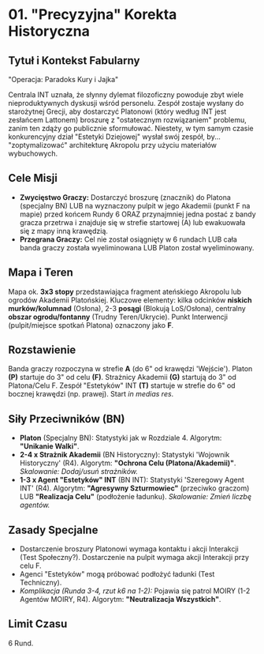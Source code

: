 # 01. "Precyzyjna" Korekta Historyczna

## Tytuł i Kontekst Fabularny

"Operacja: Paradoks Kury i Jajka"

Centrala INT uznała, że słynny dylemat filozoficzny powoduje zbyt wiele nieproduktywnych dyskusji wśród personelu. Zespół zostaje wysłany do starożytnej Grecji, aby dostarczyć Platonowi (który według INT jest zesłańcem Lattonem) broszurę z "ostatecznym rozwiązaniem" problemu, zanim ten zdąży go publicznie sformułować. Niestety, w tym samym czasie konkurencyjny dział "Estetyki Dziejowej" wysłał swój zespół, by... "zoptymalizować" architekturę Akropolu przy użyciu materiałów wybuchowych.

## Cele Misji

* **Zwycięstwo Graczy:** Dostarczyć broszurę (znacznik) do Platona (specjalny BN) LUB na wyznaczony pulpit w jego Akademii (punkt F na mapie) przed końcem Rundy 6 ORAZ przynajmniej jedna postać z bandy gracza przetrwa i znajduje się w strefie startowej (A) lub ewakuowała się z mapy inną krawędzią.
* **Przegrana Graczy:** Cel nie został osiągnięty w 6 rundach LUB cała banda graczy została wyeliminowana LUB Platon został wyeliminowany.

## Mapa i Teren

Mapa ok. **3x3 stopy** przedstawiająca fragment ateńskiego Akropolu lub ogrodów Akademii Platońskiej. Kluczowe elementy: kilka odcinków **niskich murków/kolumnad** (Osłona), 2-3 **posągi** (Blokują LoS/Osłona), centralny **obszar ogrodu/fontanny** (Trudny Teren/Ukrycie). Punkt Interwencji (pulpit/miejsce spotkań Platona) oznaczony jako **F**.

## Rozstawienie

Banda graczy rozpoczyna w strefie **A** (do 6" od krawędzi 'Wejście'). Platon **(P)** startuje do 3" od celu **(F)**. Strażnicy Akademii **(G)** startują do 3" od Platona/Celu F. Zespół "Estetyków" INT **(T)** startuje w strefie do 6" od bocznej krawędzi (np. prawej). Start *in medias res*.

## Siły Przeciwników (BN)

* **Platon** (Specjalny BN): Statystyki jak w Rozdziale 4. Algorytm: **"Unikanie Walki"**.
* **2-4 x Strażnik Akademii** (BN Historyczny): Statystyki 'Wojownik Historyczny' (R4). Algorytm: **"Ochrona Celu (Platona/Akademii)"**. *Skalowanie: Dodaj/usuń strażników.*
* **1-3 x Agent "Estetyków" INT** (BN INT): Statystyki 'Szeregowy Agent INT' (R4). Algorytm: **"Agresywny Szturmowiec"** (przeciwko graczom) LUB **"Realizacja Celu"** (podłożenie ładunku). *Skalowanie: Zmień liczbę agentów.*

## Zasady Specjalne

* Dostarczenie broszury Platonowi wymaga kontaktu i akcji Interakcji (Test Społeczny?). Dostarczenie na pulpit wymaga akcji Interakcji przy celu F.
* Agenci "Estetyków" mogą próbować podłożyć ładunki (Test Techniczny).
* *Komplikacja (Runda 3-4, rzut k6 na 1-2):* Pojawia się patrol MOIRY (1-2 Agentów MOIRY, R4). Algorytm: **"Neutralizacja Wszystkich"**.

## Limit Czasu

6 Rund.
